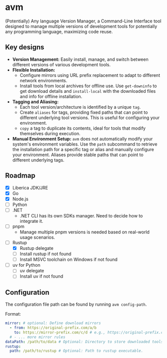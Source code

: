 # avm

(Potentially) Any language Version Manager, a Command-Line Interface tool designed to manage multiple versions of development tools for potentially any programming language, maximizing code reuse.

## Key designs

* **Version Management:** Easily install, manage, and switch between different versions of various development tools.
* **Flexible Installation:**
  * Configure mirrors using URL prefix replacement to adapt to different network environments.
  * Install tools from local archives for offline use. Use `get-downinfo` to get download details and `install-local` with the downloaded files and info for offline installation.
* **Tagging and Aliasing:**
  * Each tool version/architecture is identified by a unique `tag`.
  * Create `aliases` for tags, providing fixed paths that can point to different underlying tool versions. This is useful for configuring your environment.
  * `copy` a tag to duplicate its contents, ideal for tools that modify themselves during execution.
* **Manual Environment Setup:** `avm` does not automatically modify your system's environment variables. Use the `path` subcommand to retrieve the installation path for a specific tag or alias and manually configure your environment. Aliases provide stable paths that can point to different underlying tags.

## Roadmap

* [x] Liberica JDK/JRE
* [x] Go
* [x] Node.js
* [ ] Python
* [ ] .NET
  * .NET CLI has its own SDKs manager. Need to decide how to integrate it.
* [ ] pnpm
  * Manage multiple pnpm versions is needed based on real-world usage scenarios.
* [ ] Rustup
  * [x] Rustup delegate
  * [ ] Install rustup if not found
  * [ ] Install MSVC toolchain on Windows if not found
* [ ] uv for Python
  * [ ] uv delegate
  * [ ] Install uv if not found

## Configuration

The configuration file path can be found by running `avm config-path`.

Format:

```yaml
mirror: # optional: Define download mirrors
  - from: https://original-prefix.com/a/b
    to: https://mirror-prefix.com/c/d # e.g., https://original-prefix.com/a/b/e/f becomes https://mirror-prefix.com/c/d/e/f
  # - ... more mirror rules
dataPath: /path/to/data # Optional: Directory to store downloaded tools. Uses an OS-specific default if omitted.
rustup:
  path: /path/to/rustup # Optional: Path to rustup executable.
```

